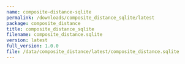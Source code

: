 ```yaml
---
name: composite-distance-sqlite
permalink: /downloads/composite_distance_sqlite/latest
package: composite_distance
title: composite_distance_sqlite
filename: composite_distance.sqlite
version: latest
full_version: 1.0.0
file: /data/composite_distance/latest/composite_distance.sqlite
---
```

